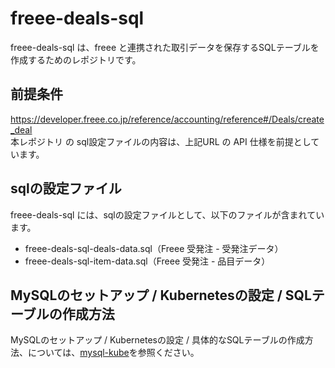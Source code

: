 # freee-deals-sql 

freee-deals-sql は、freee と連携された取引データを保存するSQLテーブルを作成するためのレポジトリです。       

## 前提条件  
https://developer.freee.co.jp/reference/accounting/reference#/Deals/create_deal  
本レポジトリ の sql設定ファイルの内容は、上記URL の API 仕様を前提としています。  

## sqlの設定ファイル

freee-deals-sql には、sqlの設定ファイルとして、以下のファイルが含まれています。    

* freee-deals-sql-deals-data.sql（Freee 受発注 - 受発注データ）
* freee-deals-sql-item-data.sql（Freee 受発注 - 品目データ）

## MySQLのセットアップ / Kubernetesの設定 / SQLテーブルの作成方法

MySQLのセットアップ / Kubernetesの設定 / 具体的なSQLテーブルの作成方法、については、[mysql-kube](https://github.com/latonaio/mysql-kube)を参照ください。  